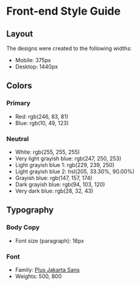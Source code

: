 # Front-end Style Guide

## Layout

The designs were created to the following widths:

- Mobile: 375px
- Desktop: 1440px

## Colors

### Primary

- Red: rgb(246, 83, 81)
- Blue: rgb(10, 49, 123)

### Neutral

- White: rgb(255, 255, 255)
- Very light grayish blue: rgb(247, 250, 253)
- Light grayish blue 1: rgb(229, 239, 250)
- Light grayish blue 2: hsl(205, 33.30%, 90.00%)
- Grayish blue: rgb(147, 157, 174)
- Dark grayish blue: rgb(94, 103, 120)
- Very dark blue: rgb(28, 32, 43)

## Typography

### Body Copy

- Font size (paragraph): 16px

### Font

- Family: [Plus Jakarta Sans](https://fonts.google.com/specimen/Plus+Jakarta+Sans)
- Weights: 500, 800
